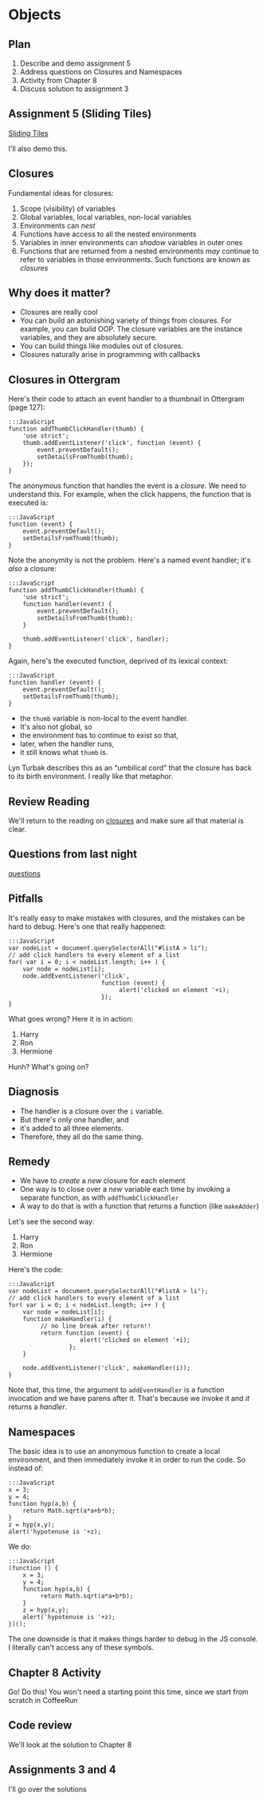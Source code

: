 # Objects 

## Plan

1. Describe and demo assignment 5
1. Address questions on Closures and Namespaces
1. Activity from Chapter 8
1. Discuss solution to assignment 3

## Assignment 5 (Sliding Tiles)

[Sliding Tiles](../../assignments/a05/tile_game.html)

I'll also demo this.

## Closures

Fundamental ideas for closures:

1. Scope (visibility) of variables
1. Global variables, local variables, non-local variables
1. Environments can *nest*
1. Functions have access to all the nested environments
1. Variables in inner environments can *shadow* variables in outer ones
1. Functions that are returned from a nested environments *may* continue
to refer to variables in those environments. Such functions are known as
*closures*

## Why does it matter?

* Closures are really cool
* You can build an astonishing variety of
things from closures. For example, you can build OOP. The closure variables are the instance variables, and they are absolutely secure.
* You can build things like modules out of closures.
* Closures naturally arise in programming with callbacks

## Closures in Ottergram

Here's their code to attach an event handler to a thumbnail in Ottergram
(page 127):

```
:::JavaScript
function addThumbClickHandler(thumb) {
    'use strict';
    thumb.addEventListener('click', function (event) {
        event.preventDefault();
        setDetailsFromThumb(thumb);
    });
}
```

The anonymous function that handles the event is a *closure*. We need to
understand this.  For example, when the click happens, the function that
is executed is:

```
:::JavaScript
function (event) {
    event.preventDefault();
    setDetailsFromThumb(thumb);
}
```

Note the anonymity is not the problem. Here's a named event handler; it's
*also* a closure:

```
:::JavaScript
function addThumbClickHandler(thumb) {
    'use strict';
    function handler(event) {
        event.preventDefault();
        setDetailsFromThumb(thumb);
    }

    thumb.addEventListener('click', handler);
}
```

Again, here's the executed function, deprived of its lexical context:

```
:::JavaScript
function handler (event) {
    event.preventDefault();
    setDetailsFromThumb(thumb);
}
```

* the `thumb` variable is non-local to the event handler.
* It's also not global, so
* the environment has to continue to exist so that,
* later, when the handler runs,
* it still knows what `thumb` is.

Lyn Turbak describes this as an <q>umbilical cord</q> that the closure has
back to its birth environment. I really like that metaphor.

## Review Reading

We'll return to the reading on
[closures](../../reading/closures-and-namespaces.html) and make sure all
that material is clear.

## Questions from last night

[questions](../../quizzes/quiz10.html)

## Pitfalls

It's really easy to make mistakes with closures, and the mistakes can be
hard to debug.  Here's one that really happened:

```
:::JavaScript
var nodeList = document.querySelectorAll("#listA > li");
// add click handlers to every element of a list
for( var i = 0; i < nodeList.length; i++ ) {
    var node = nodeList[i];
    node.addEventListener('click', 
                          function (event) {
                               alert('clicked on element '+i);
                          });
}
```

What goes wrong?  Here it is in action:

<div>
<ol id="listA">
   <li>Harry</li>
   <li>Ron</li>
   <li>Hermione</li>
</ol>
<script>
(function () {
    var nodeList = document.querySelectorAll("#listA > li");
    // add click handlers to every element of a list
    for( var i = 0; i < nodeList.length; i++ ) {
        var node = nodeList[i];
        node.addEventListener('click', 
                              function (event) {
                                   alert('clicked on element '+i);
                              });
    }
})();    
</script>
</div>

Hunh? What's going on?

## Diagnosis

* The handler is a closure over the `i` variable.
* But there's only one handler, and
* it's added to all three elements.
* Therefore, they all do the same thing.

## Remedy

* We have to *create* a *new* closure for each element
* One way is to close over a *new* variable each time by invoking a separate function, as with `addThumbClickHandler`
* A way to do that is with a function that returns a function (like `makeAdder`)

Let's see the second way:

<div>
<ol id="listB">
   <li>Harry</li>
   <li>Ron</li>
   <li>Hermione</li>
</ol>
<script id="listB-script">
(function () {
    var nodeList = document.querySelectorAll("#listB > li");
    function makeHandler(i) {
         // no line break after return!!
         return function (event) {
                    alert('clicked on element '+i);
                 };
    }

    // add click handlers to every element of a list
    for( var i = 0; i < nodeList.length; i++ ) {
        var node = nodeList[i];
        node.addEventListener('click', makeHandler(i));
    }
})();    
</script>
</div>

Here's the code:

```
:::JavaScript
var nodeList = document.querySelectorAll("#listA > li");
// add click handlers to every element of a list
for( var i = 0; i < nodeList.length; i++ ) {
    var node = nodeList[i];
    function makeHandler(i) {
         // no line break after return!!
         return function (event) {
                    alert('clicked on element '+i);
                 };
    }

    node.addEventListener('click', makeHandler(i));
}
```

Note that, this time, the argument to `addEventHandler` is a function
invocation and we have parens after it. That's because we invoke it and
*it* returns a *handler*.

## Namespaces

The basic idea is to use an anonymous function to create a local
environment, and then immediately invoke it in order to run the code.  So
instead of:

```
:::JavaScript
x = 3;
y = 4;
function hyp(a,b) {
    return Math.sqrt(a*a+b*b);
}
z = hyp(x,y);
alert('hypotenuse is '+z);
```

We do:

```
:::JavaScript
(function () {
    x = 3;
    y = 4;
    function hyp(a,b) {
         return Math.sqrt(a*a+b*b);
    }
    z = hyp(x,y);
    alert('hypotenuse is '+z);
})();
```

The one downside is that it makes things harder to debug in the JS
console. I literally can't access any of these symbols.


## Chapter 8 Activity

Go! Do this!  You won't need a starting point this time, since we start from scratch in CoffeeRun

## Code review

We'll look at the solution to Chapter 8

## Assignments 3 and 4

I'll go over the solutions

